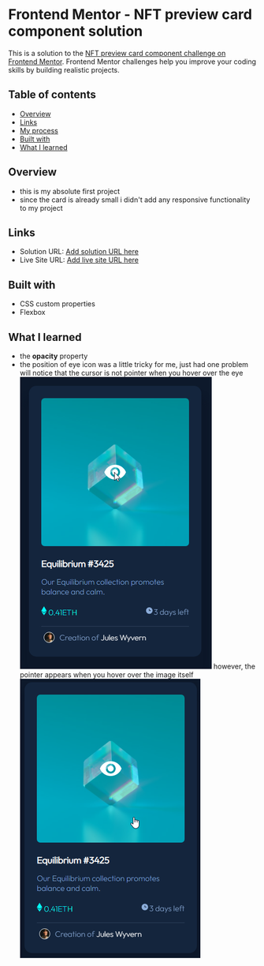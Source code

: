 # Frontend Mentor - NFT preview card component solution

This is a solution to the [NFT preview card component challenge on Frontend Mentor](https://www.frontendmentor.io/challenges/nft-preview-card-component-SbdUL_w0U). Frontend Mentor challenges help you improve your coding skills by building realistic projects. 

## Table of contents

- [Overview](#overview)
- [Links](#links)
- [My process](#my-process)
- [Built with](#built-with)
- [What I learned](#what-i-learned)

## Overview
- this is my absolute first project
- since the card is already small i didn't add any responsive functionality to my project

## Links

- Solution URL: [Add solution URL here](https://github.com/momenkamal221/nft-preview-card-component-main.git)
- Live Site URL: [Add live site URL here](https://momenkamal221.github.io/nft-preview-card-component-main/)

## Built with
- CSS custom properties
- Flexbox
## What I learned
- the **opacity** property
- the position of eye icon was a little tricky for me, just had one problem will notice that the cursor is not pointer when you hover over the eye<br>
![](./Snag_3bb8f822.png)
however, the pointer appears when you hover over the image itself <br>
![](./Snag_3bb8e892.png)
